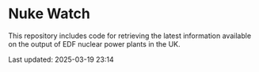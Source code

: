 # Nuke Watch

This repository includes code for retrieving the latest information available on the output of EDF nuclear power plants in the UK.

Last updated: 2025-03-19 23:14